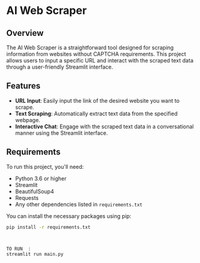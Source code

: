 # AI Web Scraper

## Overview

The AI Web Scraper is a straightforward tool designed for scraping information from websites without CAPTCHA requirements. This project allows users to input a specific URL and interact with the scraped text data through a user-friendly Streamlit interface.

## Features

- **URL Input**: Easily input the link of the desired website you want to scrape.
- **Text Scraping**: Automatically extract text data from the specified webpage.
- **Interactive Chat**: Engage with the scraped text data in a conversational manner using the Streamlit interface.

## Requirements

To run this project, you'll need:

- Python 3.6 or higher
- Streamlit
- BeautifulSoup4
- Requests
- Any other dependencies listed in `requirements.txt`

You can install the necessary packages using pip:

```bash
pip install -r requirements.txt



TO RUN  :
streamlit run main.py